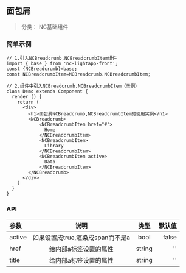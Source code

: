 ## 面包屑

> 分类： NC基础组件


### 简单示例

```
// 1.引入NCBreadcrumb,NCBreadcrumbItem组件
import { base } from 'nc-lightapp-front';
const {NCBreadcrumb}=base;
const NCBreadcrumbItem=NCBreadcrumb.NCBreadcrumbItem;

// 2.组件中引入NCBreadcrumb,NCBreadcrumbItem（示例）
class Demo extends Component {
  render () {
    return (
      <div>
        <h1>面包屑NCBreadcrumb,NCBreadcrumbItem的使用实例</h1>
        <NCBreadcrumb>
            <NCBreadcrumbItem href="#">
		      Home
		    </NCBreadcrumbItem>
		    <NCBreadcrumbItem>
		      Library
		    </NCBreadcrumbItem>
		    <NCBreadcrumbItem active>
		      Data
		    </NCBreadcrumbItem>
        </NCBreadcrumb>
      </div>
    )
  }
}

```

### API

|参数|说明|类型|默认值|
|:--|:---:|:--:|---:|
|active|如果设置成true,渲染成span而不是a|bool|false
|href|给内部a标签设置的属性|string|''
|title|给内部a标签设置的属性|string|''


